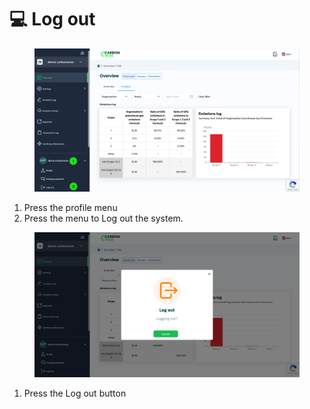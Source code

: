 # 💻 Log out

<figure><img src="../.gitbook/assets/image (15).png" alt=""><figcaption></figcaption></figure>

1. Press the profile menu
2. ﻿﻿﻿Press the menu to Log out the system.



<figure><img src="../.gitbook/assets/image (13).png" alt=""><figcaption></figcaption></figure>

1. Press the Log out button
